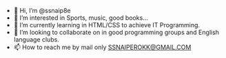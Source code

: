 - 👋 Hi, I’m @ssnaip8e
- 👀 I’m interested in Sports, music, good books...
- 🌱 I’m currently learning in HTML/CSS to achieve IT Programming.
- 💞️ I’m looking to collaborate on in good programming groups and English language clubs.
- 📫 How to reach me by mail only SSNAIPEROKK@GMAIL.COM

<!---
ssnaip8e/ssnaip8e is a ✨ special ✨ repository because its `README.md` (this file) appears on your GitHub profile.
You can click the Preview link to take a look at your changes.
--->
